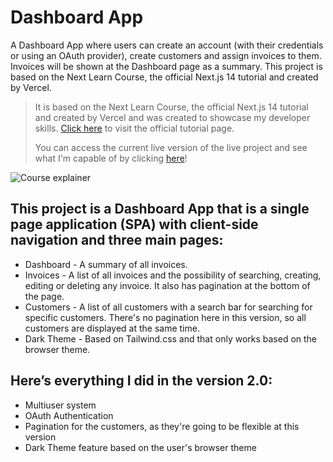 # Dashboard App
A Dashboard App where users can create an account (with their credentials or using an OAuth provider), create customers and assign invoices to them. Invoices will be shown at the Dashboard page as a summary. This project is based on the Next Learn Course, the official Next.js 14 tutorial and created by Vercel.

> It is based on the Next Learn Course, the official Next.js 14 tutorial and created by Vercel and was created to showcase my developer skills.
> [Click here](https://nextjs.org/learn) to visit the official tutorial page.
>
> You can access the current live version of the live project and see what I'm capable of by clicking
> [here](https://josiasbudaydeveloper-next-14-dashboard-app.vercel.app/dashboard)!

![Course explainer](https://nextjs.org/_next/image?url=%2Flearn%2Fcourse-explainer.png&w=1920&q=75&dpl=dpl_DiW2ecigo2JKHD1ioFP2oTFMkZS8)

## This project is a Dashboard App that is a single page application (SPA) with client-side navigation and three main pages:
- Dashboard - A summary of all invoices.
- Invoices - A list of all invoices and the possibility of searching, creating, editing or deleting any invoice. It also has pagination at the bottom of the page.
- Customers - A list of all customers with a search bar for searching for specific customers. There's no pagination here in this version, so all customers are displayed at the same time.
- Dark Theme - Based on Tailwind.css and that only works based on the browser theme.

## Here’s everything I did in the version 2.0:
- Multiuser system
- OAuth Authentication
- Pagination for the customers, as they're going to be flexible at this version
- Dark Theme feature based on the user's browser theme
